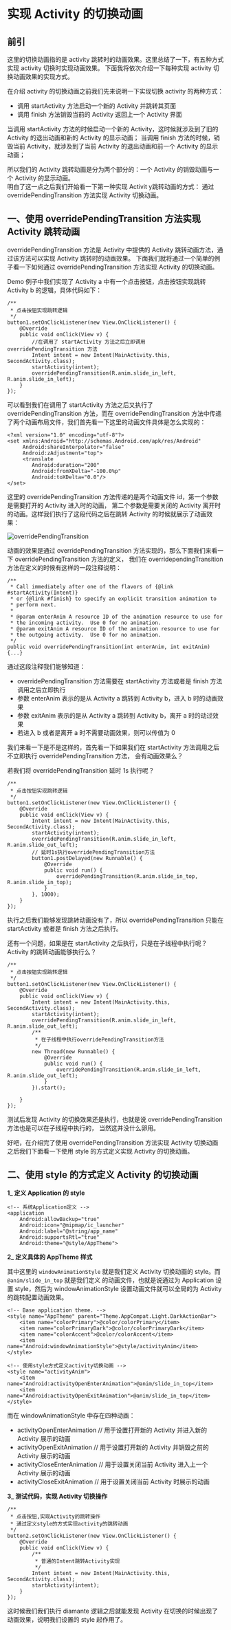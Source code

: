 # 实现 Activity 的切换动画

## 前引

这里的切换动画指的是 activity 跳转时的动画效果。这里总结了一下，有五种方式实现 activity 切换时实现动画效果。
下面我将依次介绍一下每种实现 activity 切换动画效果的实现方式。

在介绍 activity 的切换动画之前我们先来说明一下实现切换 activity 的两种方式：

* 调用 startActivity 方法启动一个新的 Activity 并跳转其页面
* 调用 finish 方法销毁当前的 Activity 返回上一个 Activity 界面

当调用 startActivity 方法的时候启动一个新的 Activity，这时候就涉及到了旧的 Activity 的退出动画和新的 Activity 的显示动画； 
当调用 finish 方法的时候，销毁当前 Activity，就涉及到了当前 Activity 的退出动画和前一个 Activity 的显示动画；

所以我们的 Activity 跳转动画是分为两个部分的：一个 Activity 的销毁动画与一个 Activity 的显示动画。  
明白了这一点之后我们开始看一下第一种实现 Activit y跳转动画的方式：
通过 overridePendingTransition 方法实现 Activity 切换动画。

## 一、使用 overridePendingTransition 方法实现 Activity 跳转动画

overridePendingTransition 方法是 Activity 中提供的 Activity 跳转动画方法，通过该方法可以实现 Activity 跳转时的动画效果。
下面我们就将通过一个简单的例子看一下如何通过 overridePendingTransition 方法实现 Activity 的切换动画。

Demo 例子中我们实现了 Activity a 中有一个点击按钮，点击按钮实现跳转 Activity b 的逻辑，具体代码如下：

    /**
     * 点击按钮实现跳转逻辑
     */
    button1.setOnClickListener(new View.OnClickListener() {
        @Override
        public void onClick(View v) {
            //在调用了 startActivity 方法之后立即调用 overridePendingTransition 方法
            Intent intent = new Intent(MainActivity.this, SecondActivity.class);
            startActivity(intent);
            overridePendingTransition(R.anim.slide_in_left, R.anim.slide_in_left);
        }
    });


可以看到我们在调用了 startActivity 方法之后又执行了 overridePendingTransition 方法，而在 overridePendingTransition 
方法中传递了两个动画布局文件，我们首先看一下这里的动画文件具体是怎么实现的：

    <?xml version="1.0" encoding="utf-8"?>
    <set xmlns:Android="http://schemas.Android.com/apk/res/Android"
         Android:shareInterpolator="false"
         Android:zAdjustment="top">
         <translate
            Android:duration="200"
            Android:fromXDelta="-100.0%p"
            Android:toXDelta="0.0"/>
    </set>

这里的 overridePendingTransition 方法传递的是两个动画文件 id，第一个参数是需要打开的 Activity 进入时的动画，
第二个参数是需要关闭的 Activity 离开时的动画。这样我们执行了这段代码之后在跳转 Activity 的时候就展示了动画效果： 

![overridePendingTransition](https://raw.githubusercontent.com/OCNYang/Android-Animation-Set/master/README_Res/overridePendingTransition.gif?token=AQ83MqQRBPU3KmuAoudHA0i4McHSRGMbks5axHtMwA%3D%3D)

动画的效果是通过 overridePendingTransition 方法实现的，那么下面我们来看一下 overridePendingTransition 方法的定义，
我们在 overridependingTransition 方法在定义的时候有这样的一段注释说明：

    /**
     * Call immediately after one of the flavors of {@link #startActivity(Intent)}
     * or {@link #finish} to specify an explicit transition animation to
     * perform next.
     *
     * @param enterAnim A resource ID of the animation resource to use for
     * the incoming activity.  Use 0 for no animation.
     * @param exitAnim A resource ID of the animation resource to use for
     * the outgoing activity.  Use 0 for no animation.
     */
    public void overridePendingTransition(int enterAnim, int exitAnim) {...}

通过这段注释我们能够知道：  

* overridePendingTransition 方法需要在 startActivity 方法或者是 finish 方法调用之后立即执行
* 参数 enterAnim 表示的是从 Activity a 跳转到 Activity b，进入 b 时的动画效果
* 参数 exitAnim 表示的是从 Activity a 跳转到 Activity b，离开 a 时的动过效果
* 若进入 b 或者是离开 a 时不需要动画效果，则可以传值为 0

我们来看一下是不是这样的，首先看一下如果我们在 startActivity 方法调用之后不立即执行 overridePendingTransition 方法，
会有动画效果么？

若我们将 overridePendingTransition 延时 1s 执行呢？

    /**
     * 点击按钮实现跳转逻辑
     */
    button1.setOnClickListener(new View.OnClickListener() {
        @Override
        public void onClick(View v) {
            Intent intent = new Intent(MainActivity.this, SecondActivity.class);
            startActivity(intent);
            overridePendingTransition(R.anim.slide_in_left, R.anim.slide_out_left);
            // 延时1s执行overridePendingTransition方法 
            button1.postDelayed(new Runnable() {
                @Override
                public void run() {
                    overridePendingTransition(R.anim.slide_in_top, R.anim.slide_in_top);
                }
            }, 1000);
        }
    });

执行之后我们能够发现跳转动画没有了，所以 overridePendingTransition 只能在 startActivity 或者是 finish 方法之后执行。

还有一个问题，如果是在 startActivity 之后执行，只是在子线程中执行呢？Activity 的跳转动画能够执行么？

    /**
     * 点击按钮实现跳转逻辑
     */
    button1.setOnClickListener(new View.OnClickListener() {
        @Override
        public void onClick(View v) {
            Intent intent = new Intent(MainActivity.this, SecondActivity.class);
            startActivity(intent);
            overridePendingTransition(R.anim.slide_in_left, R.anim.slide_out_left);
            /**
             * 在子线程中执行overridePendingTransition方法
             */
            new Thread(new Runnable() {
                @Override
                public void run() {
                    overridePendingTransition(R.anim.slide_in_left, R.anim.slide_out_left);
                }
            }).start();
    
        }
    });

测试后发现 Activity 的切换效果还是执行，也就是说 overridePendingTransition 方法也是可以在子线程中执行的，
当然这并没什么卵用。

好吧，在介绍完了使用 overridePendingTransition 方法实现 Activity 切换动画之后我们下面看一下使用 style 的方式定义实现 
Activity 的切换动画。

## 二、使用 style 的方式定义 Activity 的切换动画

**1_ 定义 Application 的 style**

    <!-- 系统Application定义 -->
    <application
        Android:allowBackup="true"
        Android:icon="@mipmap/ic_launcher"
        Android:label="@string/app_name"
        Android:supportsRtl="true"
        Android:theme="@style/AppTheme">

**2_ 定义具体的 AppTheme 样式**

其中这里的 `windowAnimationStyle` 就是我们定义 Activity 切换动画的 style。而 `@anim/slide_in_top` 就是我们定义
的动画文件，也就是说通过为 Application 设置 style，然后为 windowAnimationStyle 设置动画文件就可以全局的为 Activity 
的跳转配置动画效果。

    <!-- Base application theme. -->
    <style name="AppTheme" parent="Theme.AppCompat.Light.DarkActionBar">
        <item name="colorPrimary">@color/colorPrimary</item>
        <item name="colorPrimaryDark">@color/colorPrimaryDark</item>
        <item name="colorAccent">@color/colorAccent</item>
        <item name="Android:windowAnimationStyle">@style/activityAnim</item>
    </style>

    <!-- 使用style方式定义activity切换动画 -->
    <style name="activityAnim">
        <item name="Android:activityOpenEnterAnimation">@anim/slide_in_top</item>
        <item name="Android:activityOpenExitAnimation">@anim/slide_in_top</item>
    </style>

而在 windowAnimationStyle 中存在四种动画：

* activityOpenEnterAnimation // 用于设置打开新的 Activity 并进入新的 Activity 展示的动画
* activityOpenExitAnimation  // 用于设置打开新的 Activity 并销毁之前的 Activity 展示的动画
* activityCloseEnterAnimation  // 用于设置关闭当前 Activity 进入上一个 Activity 展示的动画
* activityCloseExitAnimation  // 用于设置关闭当前 Activity 时展示的动画

**3_ 测试代码，实现 Activity 切换操作**

    /**
     * 点击按钮,实现Activity的跳转操作
     * 通过定义style的方式实现activity的跳转动画
     */
    button2.setOnClickListener(new View.OnClickListener() {
        @Override
        public void onClick(View v) {
            /**
             * 普通的Intent跳转Activity实现
             */
            Intent intent = new Intent(MainActivity.this, SecondActivity.class);
            startActivity(intent);
        }
    });

这时候我们我们执行 diamante 逻辑之后就能发现 Activity 在切换的时候出现了动画效果，说明我们设置的 style 起作用了。